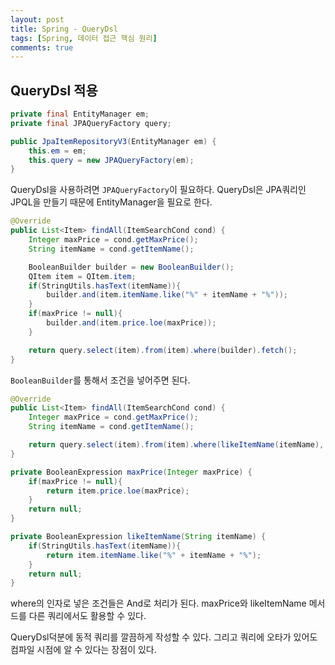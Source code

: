 ```yaml
---
layout: post
title: Spring - QueryDsl
tags: [Spring, 데이터 접근 핵심 원리]
comments: true
---
```


## QueryDsl 적용

```java
private final EntityManager em;
private final JPAQueryFactory query;

public JpaItemRepositoryV3(EntityManager em) {
    this.em = em;
    this.query = new JPAQueryFactory(em);
}
```

QueryDsl을 사용하려면 `JPAQueryFactory`이 필요하다. QueryDsl은 JPA쿼리인 JPQL을 만들기 때문에 EntityManager을 필요로 한다.

```java
@Override
public List<Item> findAll(ItemSearchCond cond) {
    Integer maxPrice = cond.getMaxPrice();
    String itemName = cond.getItemName();

    BooleanBuilder builder = new BooleanBuilder();
    QItem item = QItem.item;
    if(StringUtils.hasText(itemName)){
        builder.and(item.itemName.like("%" + itemName + "%"));
    }
    if(maxPrice != null){
        builder.and(item.price.loe(maxPrice));
    }

    return query.select(item).from(item).where(builder).fetch();
}
```

`BooleanBuilder`를 통해서 조건을 넣어주면 된다.

```java
@Override
public List<Item> findAll(ItemSearchCond cond) {
    Integer maxPrice = cond.getMaxPrice();
    String itemName = cond.getItemName();

    return query.select(item).from(item).where(likeItemName(itemName), maxPrice(maxPrice)).fetch();
}

private BooleanExpression maxPrice(Integer maxPrice) {
    if(maxPrice != null){
        return item.price.loe(maxPrice);
    }
    return null;
}

private BooleanExpression likeItemName(String itemName) {
    if(StringUtils.hasText(itemName)){
        return item.itemName.like("%" + itemName + "%");
    }
    return null;
}
```

where의 인자로 넣은 조건들은 And로 처리가 된다. maxPrice와 likeItemName 메서드를 다른 쿼리에서도 활용할 수 있다.

QueryDsl덕분에 동적 쿼리를 깔끔하게 작성할 수 있다. 그리고 쿼리에 오타가 있어도 컴파일 시점에 알 수 있다는 장점이 있다.

